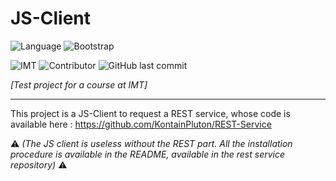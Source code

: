# JS-Client

![Language](https://shield.lylium.fr/github/languages/top/KontainPluton/JS-Client?color=F7DF1E&logo=JavaScript&logoColor=F7DF1E&labelColor=black&style=for-the-badge)
![Bootstrap](https://shield.lylium.fr/badge/Use-Bootstrap_5.1.3-7952B3?logo=Bootstrap&logoColor=white&style=for-the-badge)

![IMT](https://shield.lylium.fr/badge/Made%20at-IMT%20Mines%20Al%C3%A8s-00bcd7?logo=mines&logoColor=white&style=for-the-badge&labelColor=black)
![Contributor](https://shield.lylium.fr:/github/contributors/KontainPluton/JS-Client?style=for-the-badge)
![GitHub last commit](https://shield.lylium.fr:/github/last-commit/KontainPluton/JS-Client?style=for-the-badge)

*[Test project for a course at IMT]*

---

This project is a JS-Client to request a REST service, whose code is available here : https://github.com/KontainPluton/REST-Service

⚠️ *(The JS client is useless without the REST part. All the installation procedure is available in the README, available in the rest service repository)* ⚠️

